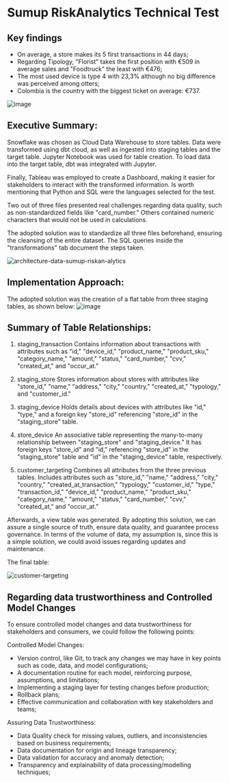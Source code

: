 # Sumup RiskAnalytics Technical Test

Key findings
---------------------------------------------------------------------------
- On average, a store makes its 5 first transactions in 44 days;
- Regarding Tipology, "Florist" takes the first position with €509 in average sales and "Foodtruck" the least with €476;
- The most used device is type 4 with 23,3% although no big difference was perceived among otters;
- Colombia is the country with the biggest ticket on average: €737.
  
![image](https://github.com/raphaelroosewelt/SumupRiskAnalytics/assets/140111797/c7517f45-9a92-415c-a697-0025534f750d)

Executive Summary:
--------------------------------------------------------------------------
Snowflake was chosen as Cloud Data Warehouse to store tables. Data were transformed using dbt cloud, as well as ingested into staging tables and the target table. Jupyter Notebook was used for table creation. To load data into the target table, dbt was integrated with Jupyter. 

Finally, Tableau was employed to create a Dashboard, making it easier for stakeholders to interact with the transformed information. Is worth mentioning that Python and SQL were the languages selected for the test.

Two out of three files presented real challenges regarding data quality, such as non-standardized fields like "card_number." Others contained numeric characters that would not be used in calculations. 

The adopted solution was to standardize all three files beforehand, ensuring the cleansing of the entire dataset. The SQL queries inside the "transformations" tab document the steps taken.

![architecture-data-sumup-riskan-alytics](https://github.com/raphaelroosewelt/SumupRiskAnalytics/assets/140111797/2dd22402-d230-4037-b971-7c3787dda1c8)

Implementation Approach:
---------------------------------------------------------------------------
The adopted solution was the creation of a flat table from three staging tables, as shown below: 
![image](https://github.com/raphaelroosewelt/SumupRiskAnalytics/assets/140111797/ca94e1f2-598c-4900-8ff2-219a34c4f8da)

Summary of Table Relationships:
---------------------------------------------------------------------------
1. staging_transaction
Contains information about transactions with attributes such as "id," "device_id," "product_name," "product_sku," "category_name," "amount," "status," "card_number," "cvv," "created_at," and "occur_at."

2. staging_store
Stores information about stores with attributes like "store_id," "name," "address," "city," "country," "created_at," "typology," and "customer_id."

3. staging_device
Holds details about devices with attributes like "id," "type," and a foreign key "store_id" referencing "store_id" in the "staging_store" table.

4. store_device
An associative table representing the many-to-many relationship between "staging_store" and "staging_device." It has foreign keys "store_id" and "id," referencing "store_id" in the "staging_store" table and "id" in the "staging_device" table, respectively.

5. customer_targeting
Combines all attributes from the three previous tables. Includes attributes such as "store_id," "name," "address," "city," "country," "created_at_transaction," "typology," "customer_id," "type," "transaction_id," "device_id," "product_name," "product_sku," "category_name," "amount," "status," "card_number," "cvv," "created_at," and "occur_at."

Afterwards, a view table was generated. By adopting this solution, we can assure a single source of truth, ensure data quality, and guarantee process governance. In terms of the volume of data, my assumption is, since this is a simple solution, we could avoid issues regarding updates and maintenance. 

The final table:

![customer-targeting](https://github.com/raphaelroosewelt/SumupRiskAnalytics/assets/140111797/545d37e1-2ff9-44b8-90a4-63e69f5660c8)

Regarding  data trustworthiness and Controlled Model Changes
---------------------------------------------------------------------------
To ensure controlled model changes and data trustworthiness for stakeholders and consumers, we could follow the following points:

Controlled Model Changes:
- Version control, like Git, to track any changes we may have in key points such as code, data, and model configurations;
- A documentation routine for each model, reinforcing purpose, assumptions, and limitations;
- Implementing a staging layer for testing changes before production;
- Rollback plans;
- Effective communication and collaboration with key stakeholders and teams;

Assuring Data Trustworthiness:
- Data Quality check for missing values, outliers, and inconsistencies based on business requirements;
- Data documentation for origin and lineage transparency;
- Data validation for accuracy and anomaly detection;
- Transparency and explainability of data processing/modelling techniques;
